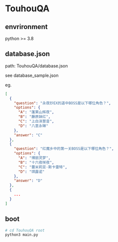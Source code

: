 # TouhouQA

## envrironment

python >= 3.8

## database.json

path: TouhouQA/database.json

see database_sample.json

eg.

```json
[
  {
    "question": "永夜抄EX的道中BOSS是以下哪位角色？",
    "options": {
      "A": "蓬莱山辉夜",
      "B": "藤原妹红",
      "C": "上白泽慧音",
      "D": "八意永琳"
    },
    "answer": "C"
  },
  {
    "question": "红魔乡中的第一关BOSS是以下哪位角色？",
    "options": {
      "A": "博丽灵梦",
      "B": "十六夜咲夜",
      "C": "蕾米莉亚·斯卡雷特",
      "D": "琪露诺"
    },
    "answer": "D"
  },
  {
	...
  }
]
```

## boot

```bash
# cd TouhouQA root
python3 main.py
```

